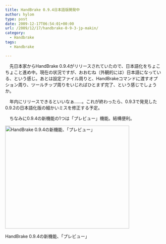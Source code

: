 ```yaml
---
title: HandBrake 0.9.4日本語版開発中
author: hylom
type: post
date: 2009-12-17T06:54:01+00:00
url: /2009/12/17/handbrake-0-9-3-jp-makin/
category:
  - Handbrake
tags:
  - Handbrake

---
```

　先日本家からHandBrake 0.9.4がリリースされていたので、日本語化をちょこちょこと進め中。現在の状況ですが、おおむね（外観的には）日本語になっている、という感じ。あとは設定ファイル周りと、HandBrakeコマンドに渡すオプション周り、ツールチップ周りをいじればひとまず完了、という感じでしょうか。

<!--more-->

　年内にリリースできるといいなぁ……。これが終わったら、0.9.3で発見した0.9.2の日本語化版の細かいミスを修正する予定。

　ちなみに0.9.4の新機能の1つは「プレビュー」機能。結構便利。

<div style="width: 410px" class="wp-caption aligncenter">
  <img alt="HandBrake 0.9.4の新機能、「プレビュー」" src="http://hylom.net/img/blog/091217/handbrake_preview.png" title="HandBrake 0.9.4の新機能、「プレビュー」" width="400" height="331" />
  
  <p class="wp-caption-text">
    HandBrake 0.9.4の新機能、「プレビュー」
  </p>
</div>
